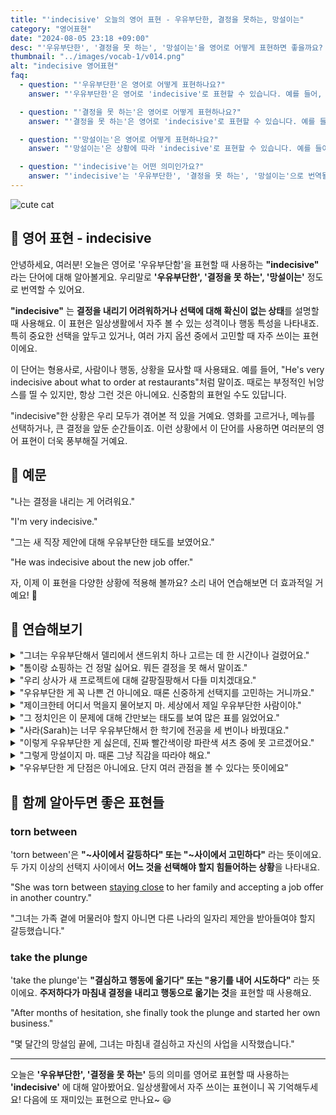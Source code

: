 ```yaml
---
title: "'indecisive' 오늘의 영어 표현 - 우유부단한, 결정을 못하는, 망설이는"
category: "영어표현"
date: "2024-08-05 23:18 +09:00"
desc: "'우유부단한', '결정을 못 하는', '망설이는'을 영어로 어떻게 표현하면 좋을까요? '나는 결정을 내리는 게 어려워요', '그는 새 직장 제안에 대해 우유부단한 태도를 보였어요' 등을 영어로 표현하는 법을 배워봅시다. 다양한 예문을 통해서 연습하고 본인의 표현으로 만들어 보세요."
thumbnail: "../images/vocab-1/v014.png"
alt: "indecisive 영어표현"
faq:
  - question: "'우유부단한'은 영어로 어떻게 표현하나요?"
    answer: "'우유부단한'은 영어로 'indecisive'로 표현할 수 있습니다. 예를 들어, 'He's very indecisive about what to order at restaurants'는 '그는 레스토랑에서 주문할 때 매우 우유부단해요'라는 의미입니다."

  - question: "'결정을 못 하는'은 영어로 어떻게 표현하나요?"
    answer: "'결정을 못 하는'은 영어로 'indecisive'로 표현할 수 있습니다. 예를 들어, 'I'm very indecisive about my career path'는 '나는 진로에 대해 결정을 못 하고 있어요'라는 의미입니다."

  - question: "'망설이는'은 영어로 어떻게 표현하나요?"
    answer: "'망설이는'은 상황에 따라 'indecisive'로 표현할 수 있습니다. 예를 들어, 'She's indecisive about accepting the job offer'는 '그녀는 job offer를 받아들일지 망설이고 있어요'라는 의미입니다."

  - question: "'indecisive'는 어떤 의미인가요?"
    answer: "'indecisive'는 '우유부단한', '결정을 못 하는', '망설이는'으로 번역될 수 있습니다. 결정을 내리기 어려워하거나 선택에 대해 확신이 없는 상태를 설명할 때 사용합니다. 예를 들어, 'The manager's indecisive behavior caused confusion in the team'은 '관리자의 우유부단한 행동이 팀에 혼란을 일으켰다'는 의미입니다."
---
```


![cute cat](../images/vocab-1/v014-1.avif)

## 🌟 영어 표현 - indecisive

안녕하세요, 여러분! 오늘은 영어로 '우유부단함'을 표현할 때 사용하는 **"indecisive"** 라는 단어에 대해 알아볼게요. 우리말로 **'우유부단한', '결정을 못 하는', '망설이는'** 정도로 번역할 수 있어요.

**"indecisive"** 는 **결정을 내리기 어려워하거나 선택에 대해 확신이 없는 상태**를 설명할 때 사용해요. 이 표현은 일상생활에서 자주 볼 수 있는 성격이나 행동 특성을 나타내죠. 특히 중요한 선택을 앞두고 있거나, 여러 가지 옵션 중에서 고민할 때 자주 쓰이는 표현이에요.

이 단어는 형용사로, 사람이나 행동, 상황을 묘사할 때 사용돼요. 예를 들어, "He's very indecisive about what to order at restaurants"처럼 말이죠. 때로는 부정적인 뉘앙스를 띨 수 있지만, 항상 그런 것은 아니에요. 신중함의 표현일 수도 있답니다.

"indecisive"한 상황은 우리 모두가 겪어본 적 있을 거예요. 영화를 고르거나, 메뉴를 선택하거나, 큰 결정을 앞둔 순간들이죠. 이런 상황에서 이 단어를 사용하면 여러분의 영어 표현이 더욱 풍부해질 거예요.

<script async src="https://pagead2.googlesyndication.com/pagead/js/adsbygoogle.js?client=ca-pub-1465612013356152"
     crossorigin="anonymous"></script>
<!-- engple-horizontal-ad -->

<ins class="adsbygoogle"
     style="display:block"
     data-ad-client="ca-pub-1465612013356152"
     data-ad-slot="2106896038"
     data-ad-format="auto"
     data-full-width-responsive="true"></ins>

<script>
     (adsbygoogle = window.adsbygoogle || []).push({});
</script>

## 📖 예문

"나는 결정을 내리는 게 어려워요."

"I'm very indecisive."

"그는 새 직장 제안에 대해 우유부단한 태도를 보였어요."

"He was indecisive about the new job offer."

자, 이제 이 표현을 다양한 상황에 적용해 볼까요? 소리 내어 연습해보면 더 효과적일 거예요! 🚀

## 💬 연습해보기

<details>
<summary>"그녀는 우유부단해서 델리에서 샌드위치 하나 고르는 데 한 시간이나 걸렸어요."</summary>
<span>"She's so indecisive, it <a href="/blog/in-english/010.take-a-while/">took her an hour</a> to choose a sandwich at the deli."</span>
</details>

<details>
<summary>"톰이랑 쇼핑하는 건 정말 싫어요. 뭐든 결정을 못 해서 말이죠."</summary>
<span>"I can't stand shopping with Tom - he's incredibly indecisive about everything."</span>
</details>

<details>
<summary>"우리 상사가 새 프로젝트에 대해 갈팡질팡해서 다들 미치겠대요."</summary>
<span>"My boss is <a href="/blog/in-english/089.drive-someone-crazy/">driving everyone crazy</a> with his indecisive attitude about the new project."</span>
</details>

<details>
<summary>"우유부단한 게 꼭 나쁜 건 아니에요. 때론 신중하게 선택지를 고민하는 거니까요."</summary>
<span>"Being indecisive isn't always bad, sometimes it means you're carefully weighing your options."</span>
</details>

<details>
<summary>"제이크한테 어디서 먹을지 물어보지 마. 세상에서 제일 우유부단한 사람이야."</summary>
<span>"Don't ask Jake where to eat - he's the most indecisive person I know."</span>
</details>

<details>
<summary>"그 정치인은 이 문제에 대해 간만보는 태도를 보여 많은 표를 잃었어요."</summary>
<span>"The politician's indecisive stance on the issue cost him a lot of votes."</span>
</details>

<details>
<summary>"사라(Sarah)는 너무 우유부단해서 한 학기에 전공을 세 번이나 바꿨대요."</summary>
<span>"Sarah's so indecisive that she changed her major three times in one semester."</span>
</details>

<details>
<summary>"이렇게 우유부단한 게 싫은데, 진짜 빨간색이랑 파란색 셔츠 중에 못 고르겠어요."</summary>
<span>"I hate being this indecisive, but I really can't choose between the red or blue shirt."</span>
</details>

<details>
<summary>"그렇게 망설이지 마. 때론 그냥 직감을 따라야 해요."</summary>
<span>"Don't be so indecisive - sometimes you just have to <a href="/blog/vocab-1/021.go-with/">go with</a> your gut feeling."</span>
</details>

<details>
<summary>"우유부단한 게 단점은 아니에요. 단지 여러 관점을 볼 수 있다는 뜻이에요"</summary>
<span>"Being indecisive isn't a flaw, it just means you see multiple perspectives."</span>
</details>

## 🤝 함께 알아두면 좋은 표현들

### torn between

'torn between'은 **"~사이에서 갈등하다" 또는 "~사이에서 고민하다"** 라는 뜻이에요. 두 가지 이상의 선택지 사이에서 **어느 것을 선택해야 할지 힘들어하는 상황**을 나타내요.

"She was torn between [staying close](/blog/in-english/119.stay/) to her family and accepting a job offer in another country."

"그녀는 가족 곁에 머물러야 할지 아니면 다른 나라의 일자리 제안을 받아들여야 할지 갈등했습니다."

### take the plunge

'take the plunge'는 **"결심하고 행동에 옮기다" 또는 "용기를 내어 시도하다"** 라는 뜻이에요. **주저하다가 마침내 결정을 내리고 행동으로 옮기는 것**을 표현할 때 사용해요.

"After months of hesitation, she finally took the plunge and started her own business."

"몇 달간의 망설임 끝에, 그녀는 마침내 결심하고 자신의 사업을 시작했습니다."

---

오늘은 **'우유부단한', '결정을 못 하는'** 등의 의미를 영어로 표현할 때 사용하는 **'indecisive'** 에 대해 알아봤어요. 일상생활에서 자주 쓰이는 표현이니 꼭 기억해두세요! 다음에 또 재미있는 표현으로 만나요~ 😃
